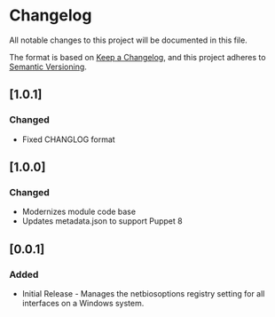 # Changelog

All notable changes to this project will be documented in this file.

The format is based on [Keep a Changelog](https://keepachangelog.com/en/1.1.0/),
and this project adheres to [Semantic Versioning](https://semver.org/spec/v2.0.0.html).

## [1.0.1]

### Changed
 - Fixed CHANGLOG format

## [1.0.0]

### Changed
 - Modernizes module code base
 - Updates metadata.json to support Puppet 8

## [0.0.1]

### Added
 - Initial Release - Manages the netbiosoptions registry setting for all interfaces on a Windows system.
